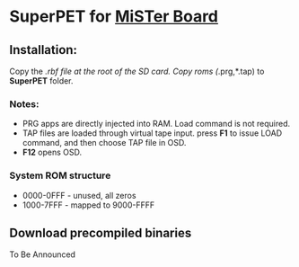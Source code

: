 # SuperPET for [MiSTer Board](https://github.com/MiSTer-devel/Main_MiSTer/wiki)


## Installation:
Copy the *.rbf file at the root of the SD card. Copy roms (*.prg,*.tap) to **SuperPET** folder.

### Notes:
* PRG apps are directly injected into RAM. Load command is not required.
* TAP files are loaded through virtual tape input. press **F1** to issue LOAD command, and then choose TAP file in OSD.
* **F12** opens OSD.

### System ROM structure
* 0000-0FFF - unused, all zeros
* 1000-7FFF - mapped to 9000-FFFF

## Download precompiled binaries
To Be Announced
